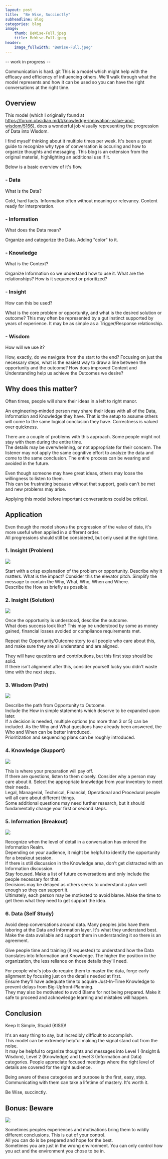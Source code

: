 ```yaml
---
layout: post
title:  "Be Wise, Succinctly"
subheadline: Blog
categories: blog
image:
    thumb: BeWise-Full.jpeg
    title: BeWise-Full.jpeg
header:
    image_fullwidth: "BeWise-Full.jpeg"
---
```

-- work in progress --

Communication is hard.
git 
This is a model which might help with the efficacy and efficiency of influencing others. 
We'll walk through what the model represents and how it can be used so you can have the right conversations at the right time.

<h2>Overview</h2>
This model (which I originally found at
<a href="https://forum.obsidian.md/t/knowledge-innovation-value-and-wisdom/5166" target="new">https://forum.obsidian.md/t/knowledge-innovation-value-and-wisdom/5166</a>), does a wonderful job visually representing
 the progression of Data into Wisdom.

I find myself thinking about it multiple times per week.  It's been a great guide to recognize why type of conversation is occuring and how to organize thoughts and messaging.
This blog is an extension from the original material, highlighting an additional use if it.

Below is a basic overview of it's flow.

<h3>- Data</h3>
What is the Data?

Cold, hard facts.  Information often without meaning or relevancy.  Content ready for interpretation. 
<h3>- Information</h3>
What does the Data mean?

Organize and categorize the Data.  Adding "color" to it.  
<h3>- Knowledge</h3>
What is the Context?

Organize Information so we understand how to use it.  What are the relationships? How is it sequenced or prioritized?
<h3>- Insight</h3>
How can this be used?

What is the core problem or opportunity, and what is the desired solution or outcome?   This may often be represented by a gut instinct supported by years of experience.  It may be as simple as a Trigger/Response relationship.
<h3>- Wisdom</h3>
How will we use it?

How, exactly, do we navigate from the start to the end?  Focusing on just the necessary steps, what is the easiest way to draw a line between the opportunity and the outcome?
How does improved Context and Understanding help us achieve the Outcomes we desire?

<h2>Why does this matter?</h2>
Often times, people will share their ideas in a left to right manor.  

An engineering-minded person may share their ideas with all of the Data, Information and Knowledge they have.
That is the setup to assume others will come to the same logical conclusion they have.  Correctness is valued over quickness.

There are a couple of problems with this approach. 
Some people might not stay with them during the entire time.  
The details may be overwhelming, or not appropriate for their concern.
The listener may not apply the same cognitive effort to analyze the data and come to the same conclusion.  The entire process can be wearing and avoided in the future.  

Even though someone may have great ideas, others may loose the willingness to listen to them.  
This can be frustrating because without that support, goals can't be met and new problems may arise.  

Applying this model before important conversations could be critical. 

<h2>Application</h2>

Even though the model shows the progression of the value of data, it's more useful when applied in a different order.  
All progressions should still be considered, but only used at the right time.  


<h3>1. Insight (Problem)</h3>
<img src="{{ site.urlimg }}b/BeWise-Problem.jpeg" >

Start with a crisp explanation of the problem or opportunity.  Describe why it matters.  What is the impact?
Consider this the elevator pitch.  Simplify the message to contain the Why, What, Who, When and Where.  
Describe the How as briefly as possible.  

<h3>2. Insight (Solution)</h3>
<img src="{{ site.urlimg }}b/BeWise-Solution.jpeg" >

Once the opportunity is understood, describe the outcome.  
What does success look like?  This may be understood by some as money gained, financial losses avoided or compliance requirements met.

Repeat the Opportunity/Outcome story to all people who care about this, and make sure they are all understand and are aligned.  

They will have questions and contributions, but this first step should be solid.  
If there isn't alignment after this, consider yourself lucky you didn't waste time with the next steps.

<h3>3. Wisdom (Path)</h3>
<img src="{{ site.urlimg }}b/BeWise-Path.jpeg" >

Describe the path from Opportunity to Outcome.  
Include the How in simple statements which deserve to be expanded upon later.  
If a decision is needed, multiple options (no more than 3 or 5) can be included.
As the Why and What questions have already been answered, the Who and When can be better introduced.  
Prioritization and sequencing plans can be roughly introduced.

<h3>4. Knowledge (Support)</h3>
<img src="{{ site.urlimg }}b/BeWise-Support.jpeg" >

This is where your preparation will pay off.  
If there are questions, listen to them closely.  Consider why a person may care about it.
Select the appropriate knowledge from your inventory to meet their needs.  
Legal, Managerial, Technical, Financial, Operational and Procedural people will all care about different things.  
Some additional questions may need further research, but it should fundamentally change your first or second steps.  


<h3>5. Information (Breakout)</h3>
<img src="{{ site.urlimg }}b/BeWise-Breakout.jpeg" >

Recognize when the level of detail in a conversation has entered the Information Realm.  
Depending on your audience, it might be helpful to identify the opportunity for a breakout session.  
If there is still discussion in the Knowledge area, don't get distracted with an Information discussion.  
Stay focused.  Make a list of future conversations and only include the people necessary for that.  
Decisions may be delayed as others seeks to understand a plan well enough so they can support it.  
Ultimately, each person may be motivated to avoid blame.  Make the time to get them what they need to get support the idea.

<h3>6. Data (Self Study)</h3>

Avoid deep conversations around data.  Many peoples jobs have them laboring at the Data and Information layer.  It's what they understand best.
Make the data available and support them in understanding it so there is an agreement.  

Give people time and training (if requested) to understand how the Data translates into Information and Knowledge.
The higher the position in the organization, the less reliance on those details they'll need.  

For people who's jobs do require them to master the data, forge early alignment by focusing just on the details needed at first.  
Ensure they'll have adequate time to acquire Just-In-Time Knowledge to prevent delays from Big-Upfront-Planning.  
They may also be motivated to avoid Blame for not being prepared.  Make it safe to proceed and acknowledge learning and mistakes will happen.

<h2>Conclusion</h2>
Keep It Simple, Stupid (KISS)!

It's an easy thing to say, but incredibly difficult to accomplish.  
This model can be extremely helpful making the signal stand out from the noise.  
It may be helpful to organize thoughts and messages into Level 1 (Insight & Wisdom), Level 2 (Knowledge) and Level 3 (Information and Data) categories. 
People appreciate focused meetings where the right level of details are covered for the right audience.  

Being aware of these categories and purpose is the first, easy, step.  Communicating with them can take a lifetime of mastery. 
It's worth it. 

Be Wise, succinctly.  

<h2>Bonus: Beware</h2>
<img src="{{ site.urlimg }}b/BeWise-Conspiracy.jpeg" >

Sometimes peoples experiences and motivations bring them to wildly different conclusions.  This is out of your control.  
All you can do is be prepared and hope for the best.  
Sometimes you are just in the wrong environment.  You can only control how you act and the environment you chose to be in.  


